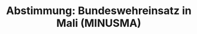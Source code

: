 ---
abstimmung:
  abstimmung: 2
  bundestagssitzung: 42
  datum: 25. Juni 2014
  legislaturperiode: 18
categories:
- Bundeswehr
- Ausland
data:
- title: Abstimmungsergebnis 20140625_2-data.pdf
  url: /res/abstimmungsliste/20140625_2-data.pdf
- title: Abstimmungsergebnis 20140625_2_xls-data.csv
  url: /res/abstimmungsliste/csv/20140625_2_xls-data.csv
documents:
- local: /res/abstimmungsdaten/018-042-02/1801416.pdf
  title: Drucksache 18/01416.pdf
  url: http://dip21.bundestag.de/dip21/btd/18/014/1801416.pdf
- local: /res/abstimmungsdaten/018-042-02/1801811.pdf
  title: Drucksache 18/01811.pdf
  url: http://dip21.bundestag.de/dip21/btd/18/018/1801811.pdf
ergebnis:
  cdu/csu:
    enthaltung: 0
    gesamt: 311
    ja: 295
    nein: 0
    nichtabgegeben: 16
    ungueltig: 0
  die.linke:
    enthaltung: 0
    gesamt: 64
    ja: 0
    nein: 57
    nichtabgegeben: 7
    ungueltig: 0
  file: 20140625_2_xls-data.csv
  gruenen:
    enthaltung: 3
    gesamt: 63
    ja: 53
    nein: 3
    nichtabgegeben: 4
    ungueltig: 0
  spd:
    enthaltung: 2
    gesamt: 193
    ja: 170
    nein: 4
    nichtabgegeben: 17
    ungueltig: 0
layout: abstimmung
links:
- title: https://www.bundestag.de/parlament/plenum/abstimmung/abstimmung?id=280
  url: https://www.bundestag.de/parlament/plenum/abstimmung/abstimmung?id=280
- title: http://www.abgeordnetenwatch.de/verlaengerung_der_bundeswehrbeteiligung_an_un_mission_in_mali_unterstuetzungsmission-1105-628.html
  url: http://www.abgeordnetenwatch.de/verlaengerung_der_bundeswehrbeteiligung_an_un_mission_in_mali_unterstuetzungsmission-1105-628.html
preview: 'Deutscher Bundestag


  42. Sitzung des Deutschen Bundestages

  am Mittwoch, 25.Juni 2014

  Endgültiges Ergebnis der Namentlichen Abstimmung Nr. 2


  Beschlussempfehlung des Auswärtigen Ausschusses (3. Ausschuss) zu dem Antrag der

  Bundesregierung

  Fortsetzung der Beteiligung bewaffneter deutscher Streitkräfte an der Multidimensionalen

  Integrierten Stabilisierungsmission der Vereinten Nationen in Mali (MINUSMA) auf

  Grundlage der Resolution 2100 (2013) des Sicherheitsrates der Vereinten Nationen
  vom 25.

  April 2013

  - Drucksachen 18/1416 und 18/1811 -


  Abgegebene Stimmen insgesamt:

  Nicht abgegebene Stimmen:

  Ja-Stimmen:


  587

  44

  518


  Nein-Stimmen:


  64


  Enthaltungen:


  5


  Ungültige:


  0


  Berlin, den 25.06.2014


  Beginn: 13:47

  Ende: 13:49

  '
tags:
- Bundeswehr
- Mali
- MINUSMA
- UN
title: 'Abstimmung: Bundeswehreinsatz in Mali (MINUSMA)'
---